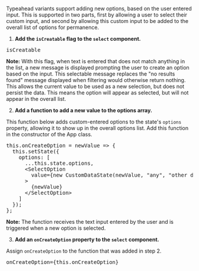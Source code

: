 Typeahead variants support adding new options, based on the user entered input. This is supported in two parts, first by allowing a user to select their custom input, and second by allowing this custom input to be added to the overall list of options for permanence.

1) **Add the `isCreatable` flag to the `select` component.**

<pre class="file" data-target="clipboard">
isCreatable
</pre>

<strong>Note:</strong> With this flag, when text is entered that does not match anything in the list, a new message is displayed prompting the user to create an option based on the input. This selectable message replaces the "no results found" message displayed when filtering would otherwise return nothing. This allows the current value to be used as a new selection, but does not persist the data. This means the option will appear as selected, but will not appear in the overall list.

2) **Add a function to add a new value to the options array.**

This function below adds custom-entered options to the state's `options` property, allowing it to show up in the overall options list. Add this function in the constructor of the App class.

<pre class="file" data-target="clipboard">
this.onCreateOption = newValue => {
  this.setState({
    options: [
      ...this.state.options,
      &lt;SelectOption
        value={new CustomDataState(newValue, "any", "other data", 0)}
      &gt;
        {newValue}
      &lt;/SelectOption&gt;
    ]
  });
};
</pre>

<strong>Note:</strong> The function receives the text input entered by the user and is triggered when a new option is selected.

3) **Add an `onCreateOption` property to the `select` component.**

Assign `onCreateOption` to the function that was added in step 2.

<pre class="file" data-target="clipboard">
onCreateOption={this.onCreateOption}
</pre>
